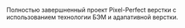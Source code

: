 Полностью завершненный проект Pixel-Perfect верстки с использованием технологии БЭМ и адапативной верстки.
